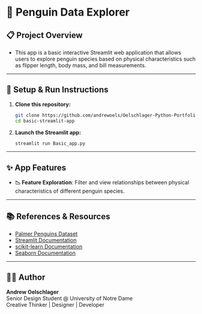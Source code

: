 # 🐧 Penguin Data Explorer

## 📋 Project Overview ##

- This app is a basic interactive Streamlit web application that allows users to explore penguin species based on physical characteristics such as flipper length, body mass, and bill measurements.
---

## 🚀 Setup & Run Instructions

1. **Clone this repository:**
   ```bash
   git clone https://github.com/andrewoels/Oelschlager-Python-Portfolio/tree/main
   cd basic-streamlit-app
   ```
2. **Launch the Streamlit app:**
   ```bash
   streamlit run Basic_app.py
   ```

---

## ✨ App Features

- **📉 Feature Exploration**: Filter and view relationships between physical characteristics of different penguin species.

---

## 📚 References & Resources

- [Palmer Penguins Dataset](https://github.com/allisonhorst/palmerpenguins)
- [Streamlit Documentation](https://docs.streamlit.io/)
- [scikit-learn Documentation](https://scikit-learn.org/stable/)
- [Seaborn Documentation](https://seaborn.pydata.org/)

---


## 👨‍💻 Author

**Andrew Oelschlager**  
Senior Design Student @ University of Notre Dame  
Creative Thinker | Designer | Developer
